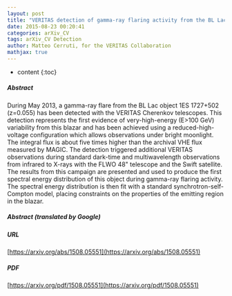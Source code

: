 ```yaml
---
layout: post
title: "VERITAS detection of gamma-ray flaring activity from the BL Lac object 1ES 1727+502 during bright moonlight observations"
date: 2015-08-23 00:20:41
categories: arXiv_CV
tags: arXiv_CV Detection
author: Matteo Cerruti, for the VERITAS Collaboration
mathjax: true
---
```


* content
{:toc}

##### Abstract
During May 2013, a gamma-ray flare from the BL Lac object 1ES 1727+502 (z=0.055) has been detected with the VERITAS Cherenkov telescopes. This detection represents the first evidence of very-high-energy (E>100 GeV) variability from this blazar and has been achieved using a reduced-high-voltage configuration which allows observations under bright moonlight. The integral flux is about five times higher than the archival VHE flux measured by MAGIC. The detection triggered additional VERITAS observations during standard dark-time and multiwavelength observations from infrared to X-rays with the FLWO 48" telescope and the Swift satellite. The results from this campaign are presented and used to produce the first spectral energy distribution of this object during gamma-ray flaring activity. The spectral energy distribution is then fit with a standard synchrotron-self-Compton model, placing constraints on the properties of the emitting region in the blazar.

##### Abstract (translated by Google)


##### URL
[https://arxiv.org/abs/1508.05551](https://arxiv.org/abs/1508.05551)

##### PDF
[https://arxiv.org/pdf/1508.05551](https://arxiv.org/pdf/1508.05551)

